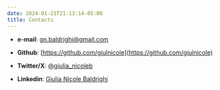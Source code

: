 ```yaml
---
date: 2024-01-21T21:13:14-05:00
title: Contacts
---
```




- **e-mail**: [gn.baldrighi@gmail.com]()

- **Github**: [https://github.com/giulnicole](https://github.com/giulnicole)

- **Twitter/X**: [@giulia_nicoleb]()

- **Linkedin**: [Giulia Nicole Baldrighi]()





